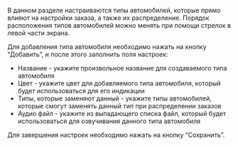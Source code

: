 В данном разделе настраиваются типы автомобилей, которые прямо влияют на настройки заказа, а также их распределение. Порядок расположения типов автомобилей можно менять при помощи стрелок в левой части экрана.

Для добавления типа автомобиля необходимо нажать на кнопку “Добавить”, и после этого заполнить поля настроек:

* Название - укажите произвольное название для создаваемого типа автомобиля
* Цвет - укажите цвет для добавляемого типа автомобиля, который будет использоваться для его индикации
* Типы, которые заменяют данный - укажите типы автомобилей, которые смогут заменять данный тип при распределении заказов
* Аудио файл - укажите из выпадающего списка файл, который будет использоваться для озвучивания данного типа автомобиля

Для завершения настроек необходимо нажать на кнопку “Сохранить”.